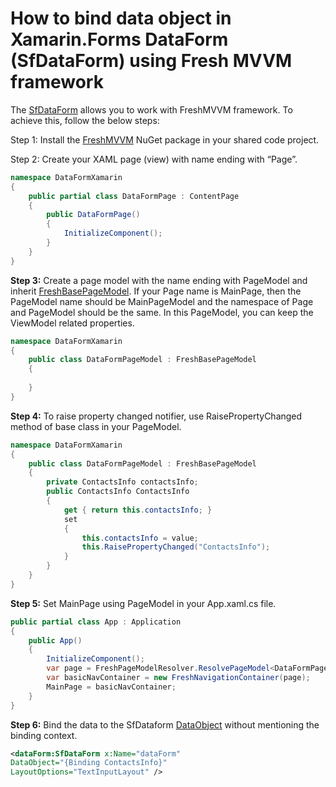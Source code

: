 # How to bind data object in Xamarin.Forms DataForm (SfDataForm) using Fresh MVVM framework

The [SfDataForm](https://help.syncfusion.com/xamarin/dataform/getting-started) allows you to work with FreshMVVM framework. To achieve this, follow the below steps:

Step 1: Install the [FreshMVVM](https://www.nuget.org/packages/FreshMvvm/) NuGet package in your shared code project.

Step 2: Create your XAML page (view) with name ending with “Page”.

``` c#
namespace DataFormXamarin
{
    public partial class DataFormPage : ContentPage
    {
        public DataFormPage()
        {
            InitializeComponent();
        }
    }
}
```
**Step 3:** Create a page model with the name ending with PageModel and inherit [FreshBasePageModel](https://github.com/rid00z/FreshMvvm/blob/master/src/FreshMvvm/FreshBasePageModel.cs). If your Page name is MainPage, then the PageModel name should be MainPageModel and the namespace of Page and PageModel should be the same. In this PageModel, you can keep the ViewModel related properties.
``` c#
namespace DataFormXamarin
{
    public class DataFormPageModel : FreshBasePageModel
    {
       
    }
}
```
**Step 4:** To raise property changed notifier, use RaisePropertyChanged method of base class in your PageModel.
``` c#
namespace DataFormXamarin
{
    public class DataFormPageModel : FreshBasePageModel
    {
        private ContactsInfo contactsInfo;
        public ContactsInfo ContactsInfo
        {
            get { return this.contactsInfo; }
            set
            {
                this.contactsInfo = value;
                this.RaisePropertyChanged("ContactsInfo");
            }
        }
    }
}
```
**Step 5:** Set MainPage using PageModel in your App.xaml.cs file.
``` c#
public partial class App : Application
{
    public App()
    {
        InitializeComponent();
        var page = FreshPageModelResolver.ResolvePageModel<DataFormPageModel>();
        var basicNavContainer = new FreshNavigationContainer(page);
        MainPage = basicNavContainer;
    }
}
```
**Step 6:** Bind the data to the SfDataform [DataObject](https://help.syncfusion.com/cr/xamarin/Syncfusion.SfDataForm.XForms~Syncfusion.XForms.DataForm.SfDataForm~DataObject.html) without mentioning the binding context.
``` xml
<dataForm:SfDataForm x:Name="dataForm" 
DataObject="{Binding ContactsInfo}" 
LayoutOptions="TextInputLayout" />
```
